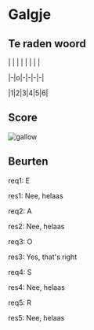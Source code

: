 # Galgje

## Te raden woord

| | | | | | | |

|-|o|-|-|-|-|

|1|2|3|4|5|6|

## Score
![gallow](./images/5.png)

## Beurten

req1: E


res1: Nee, helaas


req2: A


res2: Nee, helaas


req3: O


res3: Yes, that's right


req4: S


res4: Nee, helaas


req5: R


res5: Nee, helaas